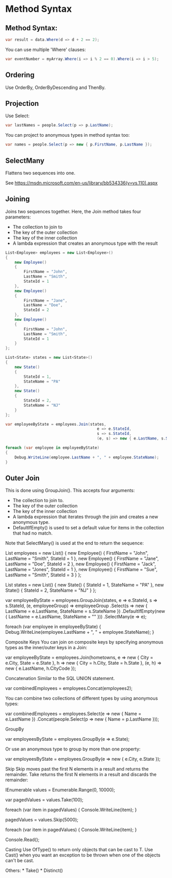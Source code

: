 # Method Syntax


## Method Syntax:

```csharp
var result = data.Where(d => d + 2 == 2);
```

You can use multiple 'Where' clauses:

```csharp
var eventNumber = myArray.Where(i => i % 2 == 0).Where(i => i > 5);
```

## Ordering

Use OrderBy, OrderByDescending and ThenBy.


## Projection
Use Select:

```csharp
var lastNames = people.Select(p => p.LastName);
```

You can project to anonymous types in method syntax too:

```csharp
var names = people.Select(p => new { p.FirstName, p.LastName });
```

## SelectMany
Flattens two sequences into one.

See https://msdn.microsoft.com/en-us/library/bb534336(v=vs.110).aspx


## Joining
Joins two sequences together. Here, the Join method takes four parameters:
- The collection to join to
- The key of the outer collection
- The key of the inner collection
- A lambda expression that creates an anonymous type with the result

```csharp
List<Employee> employees = new List<Employee>()
{
    new Employee()
    {
        FirstName = "John",
        LastName = "Smith",
        StateId = 1
    },
    new Employee()
    {
        FirstName = "Jane",
        LastName = "Doe",
        StateId = 2
    },
    new Employee()
    {
        FirstName = "John",
        LastName = "Smith",
        StateId = 1
    }
};

List<State> states = new List<State>()
{
    new State()
    {
        StateId = 1,
        StateName = "PA"
    },
    new State()
    {
        StateId = 2,
        StateName = "NJ"
    }
};

var employeeByState = employees.Join(states,
                                        e => e.StateId,
                                        s => s.StateId,
                                        (e, s) => new { e.LastName, s.StateName });

foreach (var employee in employeeByState)
{
    Debug.WriteLine(employee.LastName + ", " + employee.StateName);
}
```

## Outer Join
This is done using GroupJoin().  This accepts four arguments:
- The collection to join to.
- The key of the outer collection
- The key of the inner collection
- A lambda expression that iterates through the join and creates a new anonymous type.
- DefaultIfEmpty() is used to set a default value for items in the collection that had no match.

Note that SelectMany() is used at the end to return the sequence:


List<Employee> employees = new List<Employee>()
{
    new Employee()
    {
        FirstName = "John",
        LastName = "Smith",
        StateId = 1
    },
    new Employee()
    {
        FirstName = "Jane",
        LastName = "Doe",
        StateId = 2
    },
    new Employee()
    {
        FirstName = "Jack",
        LastName = "Jones",
        StateId = 1
    },
    new Employee()
    {
        FirstName = "Sue",
        LastName = "Smith",
        StateId = 3
    }
};

List<State> states = new List<State>()
{
    new State()
    {
        StateId = 1,
        StateName = "PA"
    },
    new State()
    {
        StateId = 2,
        StateName = "NJ"
    }
};

var employeeByState = employees.GroupJoin(states,
                                            e => e.StateId,
                                            s => s.StateId,
                                            (e, employeeGroup) => employeeGroup
                                            .Select(s => new
                                            {
                                                LastName = e.LastName,
                                                StateName = s.StateName
                                            })
                                            .DefaultIfEmpty(new
                                            {
                                                LastName = e.LastName,
                                                StateName = ""
                                            }))
                                            .SelectMany(e => e);

foreach (var employee in employeeByState)
{
    Debug.WriteLine(employee.LastName + ", " + employee.StateName);
}


Composite Keys
You can join on composite keys by specifying anonymous types as the inner/outer keys in a Join:


var employeeByState = employees.Join(hometowns,
                                        e => new { City = e.City, State = e.State },
                                        h => new { City = h.City, State = h.State },
                                        (e, h) => new { e.LastName, h.CityCode });


Concatenation
Similar to the SQL UNION statement.


var combinedEmployees = employees.Concat(employees2);

You can combine two collections of different types by using anonymous types:


var combinedEmployees = employees.Select(e => new { Name = e.LastName })
                                 .Concat(people.Select(p => new { Name = p.LastName }));



GroupBy


var employeesByState = employees.GroupBy(e => e.State);

Or use an anonymous type to group by more than one property:


var employeesByState = employees.GroupBy(e => new { e.City, e.State });


Skip
Skip moves past the first N elements in a result and returns the remainder. Take returns the first N elements in a result and discards the remainder:


IEnumerable<int> values = Enumerable.Range(0, 10000);

var pagedValues = values.Take(100);

foreach (var item in pagedValues)
{
    Console.WriteLine(item);
}

pagedValues = values.Skip(5000);

foreach (var item in pagedValues)
{
    Console.WriteLine(item);
}

Console.Read();

Casting
Use OfType<T>() to return only objects that can be cast to T. Use Cast<T>() when you want an exception to be thrown when one of the objects can't be cast.

Others:
	* 
Take()
	* 
Distinct()



<!--stackedit_data:
eyJoaXN0b3J5IjpbNTMzNjEyMDY1XX0=
-->
